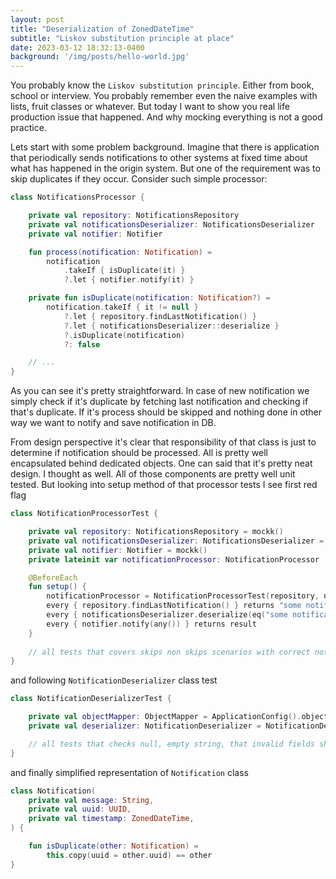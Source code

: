 ```yaml
---
layout: post
title: "Deserialization of ZonedDateTime"
subtitle: "Liskov substitution principle at place"
date: 2023-03-12 18:32:13-0400
background: '/img/posts/hello-world.jpg'
---
```


You probably know the `Liskov substitution principle`. Either from book, school or interview. You probably remember even
the naive examples with lists, fruit classes or whatever.
But today I want to show you real life production issue that happened. And why mocking everything is not a good
practice.

Lets start with some problem background. Imagine that there is application that periodically sends notifications to
other systems at fixed time about what has happened in the origin system. But one of the requirement was to skip
duplicates if they occur. Consider such simple processor:

```kotlin
class NotificationsProcessor {

    private val repository: NotificationsRepository
    private val notificationsDeserializer: NotificationsDeserializer
    private val notifier: Notifier

    fun process(notification: Notification) =
        notification
            .takeIf { isDuplicate(it) }
            ?.let { notifier.notify(it) }

    private fun isDuplicate(notification: Notification?) =
        notification.takeIf { it != null }
            ?.let { repository.findLastNotification() }
            ?.let { notificationsDeserializer::deserialize }
            ?.isDuplicate(notification)
            ?: false

    // ...
}

```

As you can see it's pretty straightforward. In case of new notification we simply check if it's duplicate by fetching
last notification and checking if that's duplicate. If it's process should be skipped and nothing done in other way we
want to notify and save notification in DB.

From design perspective it's clear that responsibility of that class is just to determine if notification should be
processed. All is pretty well encapsulated behind dedicated objects. One can said that it's pretty neat design. 
I thought as well. All of those components are pretty well unit tested. 
But looking into setup method of that processor tests I see first red flag

```kotlin
class NotificationProcessorTest {

    private val repository: NotificationsRepository = mockk()
    private val notificationsDeserializer: NotificationsDeserializer = mockk()
    private val notifier: Notifier = mockk()
    private lateinit var notificationProcessor: NotificationProcessor

    @BeforeEach
    fun setup() {
        notificationProcessor = NotificationProcessorTest(repository, notificationsDeserializer, notifier)
        every { repository.findLastNotification() } returns "some notification"
        every { notificationsDeserializer.deserialize(eq("some notification")) } returns notification()
        every { notifier.notify(any()) } returns result
    }
    
    // all tests that covers skips non skips scenarios with correct notification equality check
}
```

and following `NotificationDeserializer` class test

```kotlin
class NotificationDeserializerTest {

    private val objectMapper: ObjectMapper = ApplicationConfig().objectMapper()
    private val deserializer: NotificationDeserializer = NotificationDeserializer(objcetMapper)

    // all tests that checks null, empty string, that invalid fields should not fail deserialization
}

```

and finally simplified representation of `Notification` class

```kotlin
class Notification(
    private val message: String,
    private val uuid: UUID,
    private val timestamp: ZonedDateTime,
) {

    fun isDuplicate(other: Notification) =
        this.copy(uuid = other.uuid) == other
}

```
